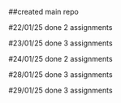 ##created main repo

#22/01/25
done 2 assignments

#23/01/25
done 3 assignments

#24/01/25
done 2 assignments

#28/01/25
done 3 assignments

#29/01/25
done 3 assignments
